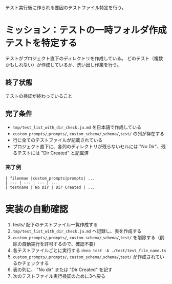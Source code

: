テスト実行後に作られる要因のテストファイル特定を行う。

# ミッション：テストの一時フォルダ作成テストを特定する
テストがプロジェクト直下のディレクトリを作成している。
どのテスト（複数かもしれない）が作成しているか、洗い出し作業を行う。

## 終了状態
テストの検証が終わっていること

##  完了条件
- `tmp/test_list_with_dir_check.ja.md` を日本語で作成している
-  `custom_prompts/`,`prompts/`, `custom_schema/`,`schema/`,`test/` の列が存在する
- 行に全てのテストファイルが記載されている
- プロジェクト直下に、各列のディレクトリが残らないセルには "No Dir"、残るテストには "Dir Created" と記載済

### 完了例
```
| filenmae |custom_prompts|prompts| ...
| --- | --- | --- | ...
| testname | No Dir | Dir Created | ... 
```

# 実装の自動確認
1. tests/ 配下のテストファイル一覧作成する
2. `tmp/test_list_with_dir_check.ja.md` へ記録し、表を作成する
3. `custom_prompts/`,`prompts/`, `custom_schema/`,`schema/`,`test/` を削除する（削除の自動実行を許可するので、確認不要）
4. 各テストファイルごとに実行する
   `deno test -A ./test/test_file_name.ts`
5. `custom_prompts/`,`prompts/`, `custom_schema/`,`schema/`,`test/` が作成されているかチェックする
6. 表の列に、 "No dir" または "Dir Created" を記す
6. 次のテストファイル実行検証のために3へ戻る


